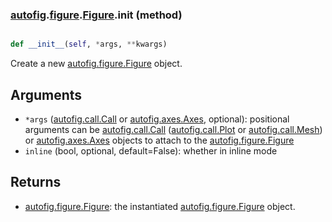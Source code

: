 ### [autofig](autofig.md).[figure](autofig.figure.md).[Figure](autofig.figure.Figure.md).__init__ (method)


```py

def __init__(self, *args, **kwargs)

```



Create a new [autofig.figure.Figure](autofig.figure.Figure.md) object.

Arguments
-----------
* `*args` ([autofig.call.Call](autofig.call.Call.md) or [autofig.axes.Axes](autofig.axes.Axes.md), optional):
    positional arguments can be [autofig.call.Call](autofig.call.Call.md) ([autofig.call.Plot](autofig.call.Plot.md)
    or [autofig.call.Mesh](autofig.call.Mesh.md)) or [autofig.axes.Axes](autofig.axes.Axes.md) objects to attach to
    the [autofig.figure.Figure](autofig.figure.Figure.md)
* `inline` (bool, optional, default=False): whether in inline mode

Returns
-----------
* [autofig.figure.Figure](autofig.figure.Figure.md): the instantiated [autofig.figure.Figure](autofig.figure.Figure.md) object.

